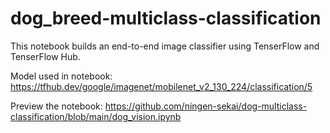 # dog_breed-multiclass-classification

This notebook builds an end-to-end image classifier using TenserFlow and TenserFlow Hub.

Model used in notebook: https://tfhub.dev/google/imagenet/mobilenet_v2_130_224/classification/5

Preview the notebook: https://github.com/ningen-sekai/dog-multiclass-classification/blob/main/dog_vision.ipynb
